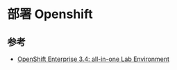 # 部署 Openshift

## 参考

* [OpenShift Enterprise 3.4: all-in-one Lab Environment](https://keithtenzer.com/2017/03/13/openshift-enterprise-3-4-all-in-one-lab-environment/)